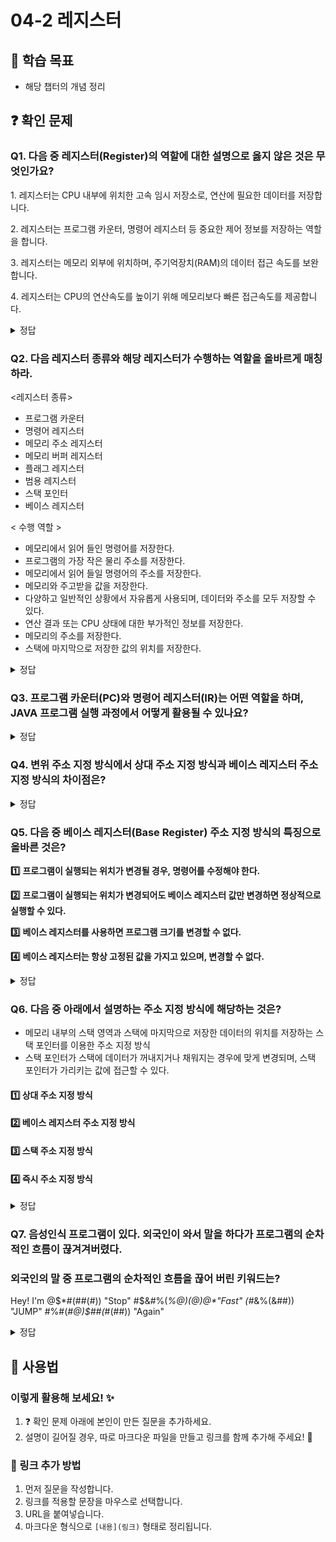 # 04-2 레지스터

## 📌 학습 목표
- 해당 챕터의 개념 정리

## ❓ 확인 문제
### Q1. 다음 중 레지스터(Register)의 역할에 대한 설명으로 옳지 않은 것은 무엇인가요?

1️. 레지스터는 CPU 내부에 위치한 고속 임시 저장소로, 연산에 필요한 데이터를 저장합니다.

2️. 레지스터는 프로그램 카운터, 명령어 레지스터 등 중요한 제어 정보를 저장하는 역할을 합니다.

3️. 레지스터는 메모리 외부에 위치하며, 주기억장치(RAM)의 데이터 접근 속도를 보완합니다.

4️. 레지스터는 CPU의 연산속도를 높이기 위해 메모리보다 빠른 접근속도를 제공합니다.

<details>
<summary>정답</summary>

- **3️. 레지스터는 메모리 외부에 위치하며, 주기억장치(RAM)의 데이터 접근 속도를 보완합니다. X**   
  - 레지스터는 CPU 내부에 존재하며, 주기억장치(RAM)와는 구분됩니다.
  - RAM은 CPU 외부의 보조 기억장치로, 속도가 레지스터에 비해 느립니다.

**[해설]**

- **1. 레지스터는 CPU 내부에 위치한 고속 임시 저장소로, 연산에 필요한 데이터를 저장합니다.**   
  - 연산 중 필요한 데이터를 **임시로 저장**해 빠른 접근과 연산을 가능하게 합니다.

- **2. 레지스터는 프로그램 카운터, 명령어 레지스터 등 중요한 제어 정보를 저장하는 역할을 합니다.**   
  - 프로그램 카운터, 명령어 레지스터 등은 CPU 제어에 필수적인 정보를 보관합니다
  
- **4. 레지스터는 CPU의 연산속도를 높이기 위해 메모리보다 빠른 접근속도를 제공합니다.**  ❌ 
  - 메모리보다 빠른 접근속도로 연산 효율성을 극대화합니다.
---

</details>


### Q2. 다음 레지스터 종류와 해당 레지스터가 수행하는 역할을 올바르게 매칭하라.

<레지스터 종류>

- 프로그램 카운터
- 명령어 레지스터
- 메모리 주소 레지스터
- 메모리 버퍼 레지스터
- 플래그 레지스터
- 범용 레지스터
- 스택 포인터
- 베이스 레지스터


< 수행 역할 >

- 메모리에서 읽어 들인 명령어를 저장한다.
- 프로그램의 가장 작은 물리 주소를 저장한다.
- 메모리에서 읽어 들일 명령어의 주소를 저장한다.
- 메모리와 주고받을 값을 저장한다.
- 다양하고 일반적인 상황에서 자유롭게 사용되며, 데이터와 주소를 모두 저장할 수 있다.
- 연산 결과 또는 CPU 상태에 대한 부가적인 정보를 저장한다.
- 메모리의 주소를 저장한다.
- 스택에 마지막으로 저장한 값의 위치를 저장한다. 

<details>
<summary>정답</summary>

| 연산 코드 유형 | 수행 역할 |
|--------------|--------------------------|
| **1. 프로그램 카운터** | 메모리에서 읽어 들일 명령어의 주소를 저장한다. |
| **2. 명령어 레지스터** | 메모리에서 읽어 들인 명령어를 저장한다. |
| **3. 메모리 주소 레지스터** | 메모리의 주소를 저장한다. |
| **4. 메모리 버퍼 레지스터** | 메모리와 주고받을 값을 저장한다. |
| **5. 플래그 레지스터** | 연산 결과 또는 CPU 상태에 대한 부가적인 정보를 저장한다. |
| **6. 범용 레지스터** | 다양하고 일반적인 상황에서 자유롭게 사용되며, 데이터와 주소를 모두 저장할 수 있다. |
| **7. 스택 포인터** | 스택에 마지막으로 저장한 값의 위치를 저장한다. |
| **8. 베이스 레지스터** | 프로그램의 가장 작은 물리 주소를 저장한다. (06-1장 참고) |


---

</details>

### Q3. 프로그램 카운터(PC)와 명령어 레지스터(IR)는 어떤 역할을 하며, JAVA 프로그램 실행 과정에서 어떻게 활용될 수 있나요?

<details>
<summary>정답</summary>

- IR(명령어 레지스터): 현재 실행 중인 명령어 자체를 저장합니다.
- PC(프로그램 카운터): CPU가 실행할 다음 명령어의 메모리 주소를 저장합니다.
- IR : 오류가 발생한 명령어를 저장
```java
public class Main {
    public static void main(String[] args) {
        String text = null;
        text.length(); // NullPointerException 발생!
    }
}
```
- PC : 다음 명령어의 메모리 주소를 저장장
```java
public class PCExample {
    public static void main(String[] args) {
        int a = 10;  //다음 명령어 주소를 저장
        int b = 20;  // 다음 실행할 코드의 메모리 주소 저장
        int sum = add(a, b); // PC가 add() 메서드의 첫 줄 주소를 저장
        System.out.println("Result: " + sum); // add() 실행 후, PC가 이 줄의 주소를 저장
    }

    public static int add(int x, int y) {
        return x + y;  // 메서드가 끝난 후 돌아올 주소를 저장
    }
}


```
- Java에서의 활용: JVM은 바이트코드를 실행할 때 PC 레지스터를 사용하여 실행 흐름을 관리합니다. Java 예외 발생 시, Stack Trace를 통해 실행 위치를 추적 가능합니다.

</details>

### Q4. 변위 주소 지정 방식에서 상대 주소 지정 방식과 베이스 레지스터 주소 지정 방식의 차이점은?

<details>
<summary>정답</summary>

#### **베이스 레지스터 주소 지정 방식**
- 특정 **베이스 레지스터**를 기준으로, **오프셋**(기준에서 상대적인 주소)을 더해 **실제 메모리 주소를 결정하는 방식**입니다.  
- 주로 **운영체제의 메모리 보호 및 다중 프로세스 환경**에서 유용하며, 프로그램이 메모리 내에서 **유연하게 실행**될 수 있도록 합니다.  

#### **상대 주소 지정 방식**
- 현재 실행 중인 **프로그램 카운터의 값**에 **오프셋을 더한 메모리 주소**를 계산하는 방식입니다.  
- **조건문이나 반복문**에서 실행 흐름을 조정할 때 많이 사용됩니다.  

---

#### 베이스 주소 지정 방식이 적합한 경우
- **운영체제**가 각 프로세스에 **독립적인 메모리를 할당**해야 할 때  
- **동적 메모리 할당이 필요**한 프로그램 (예: 가상 메모리, 멀티 프로세스 환경 등)

#### **상대 주소 지정 방식이 적합한 경우**
- 반복문 실행 중 **특정 조건에서 빠져나올 때**
- 명령문, 조건문을 명령어를 활용해 **코드 실행 흐름을 제어**할 때  

---

### **결론**
> - 베이스 주소 지정 방식은 **운영체제의 메모리 관리**에 유용  
> - 상대 주소 지정 방식은 **실행 흐름을 제어**하는 데 적합 

</details>

### Q5. 다음 중 베이스 레지스터(Base Register) 주소 지정 방식의 특징으로 올바른 것은?

**1️⃣** **프로그램이 실행되는 위치가 변경될 경우, 명령어를 수정해야 한다.**

**2️⃣** **프로그램이 실행되는 위치가 변경되어도 베이스 레지스터 값만 변경하면 정상적으로 실행할 수 있다.**

**3️⃣** **베이스 레지스터를 사용하면 프로그램 크기를 변경할 수 없다.**

**4️⃣** **베이스 레지스터는 항상 고정된 값을 가지고 있으며, 변경할 수 없다.**

<details>
<summary>정답</summary>

**2️⃣** **프로그램이 실행되는 위치가 변경되어도 베이스 레지스터 값만 변경하면 정상적으로 실행할 수 있다.**

**[해설]**

**베이스 레지스터(Base Register) 주소 지정 방식**
- 명령어 안에 있는 오퍼랜드와 베이스 레지스터의 값을 더하여 유효 주소를 얻는 방법
- 핵심은 프로그램을 실행할 때 물리적 위치가 바뀌더라도 그에 해당하는 베이스 레지스터의 값만 변경하면 정상적으로 실행이 가능함!

**1️⃣** **프로그램이 실행되는 위치가 변경될 경우, 명령어를 수정해야 한다.**<br>
-> 베이스 레지스터 주소 지정 방식에서는 명령어 자체를 수정할 필요가 없으며, 프로그램이 실행되는 위치가 변경되면 **베이스 레지스터**의 값을 수정해야 한다.

**3️⃣** **베이스 레지스터를 사용하면 프로그램 크기를 변경할 수 없다.**<br>
-> 베이스 레지스터 방식은 메모리 내에서 프로그램이 이동될 수 있도록 설계된 방식이지만,
프로그램 크기 변경과는 직접적인 관계가 없음.

**4️⃣** **베이스 레지스터는 항상 고정된 값을 가지고 있으며, 변경할 수 없다.**<br>
-> 베이스 레지스터는 운영체제가 프로그램을 실행할 때마다 값이 바뀐다.<br>
-> ex) 프로그램 1000번지 로드 --> 베이스 레지스터 값 = 1000<br>
프로그램 2000번지 로드 --> 베이스 레지스터 값 = 2000


---

</details>

### Q6. 다음 중 아래에서 설명하는 주소 지정 방식에 해당하는 것은?
- 메모리 내부의 스택 영역과 스택에 마지막으로 저장한 데이터의 위치를 저장하는 스택 포인터를 이용한 주소 지정 방식
- 스택 포인터가 스택에 데이터가 꺼내지거나 채워지는 경우에 맞게 변경되며, 스택 포인터가 가리키는 값에 접근할 수 있다.

#### 1️⃣ 상대 주소 지정 방식
#### 2️⃣ 베이스 레지스터 주소 지정 방식
#### 3️⃣ 스택 주소 지정 방식
#### 4️⃣ 즉시 주소 지정 방식

<details>
<summary>정답</summary>

#### 3️⃣ 스택 주소 지정 방식

- 상대 주소 지정 방식 : 오퍼랜드와 프로그램 카운더의 값을 더하여 유효 주소를 얻는 방식
- 베이스 레지스터 주소 시정 방식 : 오퍼랜드와 베이스 레지스터의 값을 더하여 유효 주소를 얻는 방식
- 즉시 주소 지정 방식 : 연산에 사용할 데이터를 오퍼랜드 필드에 직접 명시하는 방식

---

</details>

### Q7. 음성인식 프로그램이 있다. 외국인이 와서 말을 하다가 프로그램의 순차적인 흐름이 끊겨겨버렸다.
### 외국인의 말 중 프로그램의 순차적인 흐름을 끊어 버린 키워드는?


 Hey! I'm @$*#(##(#))  "Stop"  #$&#%(*%@)$(@)@*$"Fast"
 (#*&%(&##))  "JUMP" #%#(*#@)$##(*#(##)) "Again"


<details>
<summary>정답</summary>

- #### 2️⃣ JUMP 
  - 점프 뒤에 숫자가 있다면 프로그램은 그 숫자에 해당하는 메모리 주소로 점프한다. 
  그 외의 순차적인 흐름을 끊는 명령어로는 CONDITIONAL JUMP,CALL,RET 등이 있다.

  
---

</details>

## 📝 사용법  
### 이렇게 활용해 보세요! ✨  
1. ❓ 확인 문제 아래에 본인이 만든 질문을 추가하세요.  
2. 설명이 길어질 경우, 따로 마크다운 파일을 만들고 링크를 함께 추가해 주세요! 🔗  

### 🔗 링크 추가 방법  
1. 먼저 질문을 작성합니다.  
2. 링크를 적용할 문장을 마우스로 선택합니다.  
3. URL을 붙여넣습니다.  
4. 마크다운 형식으로 `[내용](링크)` 형태로 정리됩니다.  
